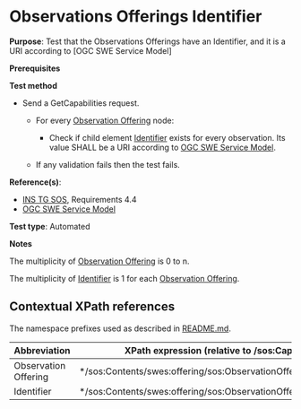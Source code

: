 # Observations Offerings Identifier

**Purpose**: Test that the Observations Offerings have an Identifier, and it is a URI according to [OGC SWE Service Model]

**Prerequisites**

**Test method**

* Send a GetCapabilities request.

    * For every [Observation Offering](#observationOffering) node:

        * Check if child element [Identifier](#identifier) exists for every observation. Its value SHALL be a URI according to [OGC SWE Service Model](http://portal.opengeospatial.org/files/?artifact_id=38476).

    * If any validation fails then the test fails.

**Reference(s)**:

* [INS TG SOS](http://inspire.ec.europa.eu/id/document/tg/download-sos/1.0), Requirements 4.4
* [OGC SWE Service Model](http://portal.opengeospatial.org/files/?artifact_id=38476)

**Test type**: Automated

**Notes**

The multiplicity of [Observation Offering](#observationOffering) is 0 to n.

The multiplicity of [Identifier](#identifier) is 1 for each [Observation Offering](#observationOffering).

## Contextual XPath references

The namespace prefixes used as described in [README.md](http://inspire.ec.europa.eu/id/ats/download-service/sos-tg-1.0/sos-pre-defined/README#namespaces).

| Abbreviation                                               |  XPath expression (relative to /sos:Capabilities) |
| ---------------------------------------------------------- | ------------------------------------------------------------------------- |
| Observation Offering <a name="observationOffering"></a> | *\/sos:Contents/swes:offering/sos:ObservationOffering |
| Identifier <a name="identifier"></a> | *\/sos:Contents/swes:offering/sos:ObservationOffering/swes:identifier |